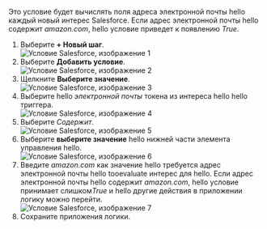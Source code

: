Это условие будет вычислять поля адреса электронной почты hello каждый новый интерес Salesforce. Если адрес электронной почты hello содержит *amazon.com*, hello условие приведет к появлению *True*.

1. Выберите **+ Новый шаг**.  
   ![Условие Salesforce, изображение 1](./media/connectors-create-api-salesforce/condition-1.png)   
2. Выберите **Добавить условие**.    
   ![Условие Salesforce, изображение 2](./media/connectors-create-api-salesforce/condition-2.png)  
3. Щелкните **Выберите значение**.    
   ![Условие Salesforce, изображение 3](./media/connectors-create-api-salesforce/condition-3.png)  
4. Выберите hello *электронной почты* токена из интереса hello hello триггера.    
   ![Условие Salesforce, изображение 4](./media/connectors-create-api-salesforce/condition-4.png)  
5. Выберите *Содержит*.      
   ![Условие Salesforce, изображение 5](./media/connectors-create-api-salesforce/condition-5.png)  
6. Выберите **выберите значение** hello нижней части элемента управления hello.     
   ![Условие Salesforce, изображение 6](./media/connectors-create-api-salesforce/condition-6.png)  
7. Введите *amazon.com* как значение hello требуется адрес электронной почты hello tooevaluate интерес для hello. Если адрес электронной почты hello содержит *amazon.com*, hello условие принимает слишком*True* и hello другие действия в приложении логику можно перейти.    
   ![Условие Salesforce, изображение 7](./media/connectors-create-api-salesforce/condition-7.png)  
8. Сохраните приложения логики.  

